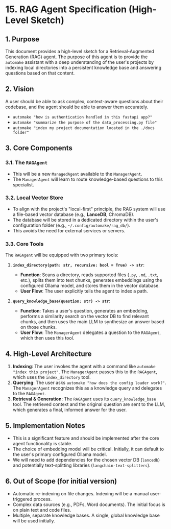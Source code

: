 # 15. RAG Agent Specification (High-Level Sketch)

## 1. Purpose
This document provides a high-level sketch for a Retrieval-Augmented Generation (RAG) agent. The purpose of this agent is to provide the `automake` assistant with a deep understanding of the user's projects by indexing local directories into a persistent knowledge base and answering questions based on that content.

## 2. Vision
A user should be able to ask complex, context-aware questions about their codebase, and the agent should be able to answer them accurately.
- `automake "how is authentication handled in this fastapi app?"`
- `automake "summarize the purpose of the data_processing.py file"`
- `automake "index my project documentation located in the ./docs folder"`

## 3. Core Components

### 3.1. The `RAGAgent`
- This will be a new `ManagedAgent` available to the `ManagerAgent`.
- The `ManagerAgent` will learn to route knowledge-based questions to this specialist.

### 3.2. Local Vector Store
- To align with the project's "local-first" principle, the RAG system will use a file-based vector database (e.g., **LanceDB**, ChromaDB).
- The database will be stored in a dedicated directory within the user's configuration folder (e.g., `~/.config/automake/rag_db/`).
- This avoids the need for external services or servers.

### 3.3. Core Tools
The `RAGAgent` will be equipped with two primary tools:

1.  **`index_directory(path: str, recursive: bool = True) -> str`**:
    - **Function**: Scans a directory, reads supported files (`.py`, `.md`, `.txt`, etc.), splits them into text chunks, generates embeddings using the configured Ollama model, and stores them in the vector database.
    - **User Flow**: The user explicitly tells the agent to index a path.

2.  **`query_knowledge_base(question: str) -> str`**:
    - **Function**: Takes a user's question, generates an embedding, performs a similarity search on the vector DB to find relevant chunks, and then uses the main LLM to synthesize an answer based on those chunks.
    - **User Flow**: The `ManagerAgent` delegates a question to the `RAGAgent`, which then uses this tool.

## 4. High-Level Architecture
1.  **Indexing**: The user invokes the agent with a command like `automake "index this project"`. The `ManagerAgent` passes this to the `RAGAgent`, which uses the `index_directory` tool.
2.  **Querying**: The user asks `automake "how does the config loader work?"`. The `ManagerAgent` recognizes this as a knowledge query and delegates to the `RAGAgent`.
3.  **Retrieval & Generation**: The `RAGAgent` uses its `query_knowledge_base` tool. The retrieved context and the original question are sent to the LLM, which generates a final, informed answer for the user.

## 5. Implementation Notes
- This is a significant feature and should be implemented after the core agent functionality is stable.
- The choice of embedding model will be critical. Initially, it can default to the user's primary configured Ollama model.
- We will need to add dependencies for the chosen vector DB (`lancedb`) and potentially text-splitting libraries (`langchain-text-splitters`).

## 6. Out of Scope (for initial version)
- Automatic re-indexing on file changes. Indexing will be a manual user-triggered process.
- Complex data sources (e.g., PDFs, Word documents). The initial focus is on plain text and code files.
- Multiple, separate knowledge bases. A single, global knowledge base will be used initially.
